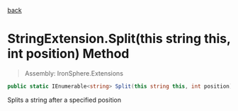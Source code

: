 ﻿

[back](/IronSphere.Extensions/types/StringExtension)

# StringExtension.Split(this string this, int position) Method

> Assembly: IronSphere.Extensions

```csharp
public static IEnumerable<string> Split(this string this, int position)
```

Splits a string after a specified position

 